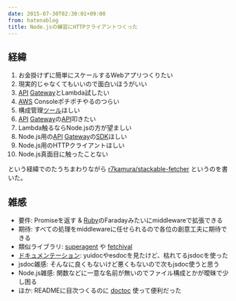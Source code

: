 ```yaml
---
date: 2015-07-30T02:30:01+09:00
from: hatenablog
title: Node.jsの練習にHTTPクライアントつくった
---
```


<h2>経緯</h2>

<ol>
<li>お金掛けずに簡単にスケールするWebアプリつくりたい</li>
<li>現実的じゃなくてもいいので面白いほうがいい</li>
<li><a class="keyword" href="http://d.hatena.ne.jp/keyword/API">API</a> <a class="keyword" href="http://d.hatena.ne.jp/keyword/Gateway">Gateway</a>とLambda試したい</li>
<li><a class="keyword" href="http://d.hatena.ne.jp/keyword/AWS">AWS</a> Consoleポチポチやるのつらい</li>
<li>構成管理<a class="keyword" href="http://d.hatena.ne.jp/keyword/%A5%C4%A1%BC%A5%EB">ツール</a>ほしい</li>
<li><a class="keyword" href="http://d.hatena.ne.jp/keyword/API">API</a> <a class="keyword" href="http://d.hatena.ne.jp/keyword/Gateway">Gateway</a>の<a class="keyword" href="http://d.hatena.ne.jp/keyword/API">API</a>叩きたい</li>
<li>Lambda触るならNode.jsの方が望ましい</li>
<li>Node.js用の<a class="keyword" href="http://d.hatena.ne.jp/keyword/API">API</a> <a class="keyword" href="http://d.hatena.ne.jp/keyword/Gateway">Gateway</a>の<a class="keyword" href="http://d.hatena.ne.jp/keyword/SDK">SDK</a>ほしい</li>
<li>Node.js用のHTTPクライアントほしい</li>
<li>Node.js真面目に触ったことない</li>
</ol>


<p>という経緯でのたうちまわりながら <a href="https://github.com/r7kamura/stackable-fetcher">r7kamura/stackable-fetcher</a> というのを書いた。</p>

<h2>雑感</h2>

<ul>
<li>要件: Promiseを返す &amp; <a class="keyword" href="http://d.hatena.ne.jp/keyword/Ruby">Ruby</a>のFaradayみたいにmiddlewareで拡張できる</li>
<li>期待: すべての処理をmiddlewareに任せられるので各位の創意工夫に期待できる</li>
<li>類似ライブラリ: <a href="https://github.com/visionmedia/superagent">superagent</a> や <a href="https://github.com/typicode/fetchival">fetchival</a></li>
<li><a class="keyword" href="http://d.hatena.ne.jp/keyword/%A5%C9%A5%AD%A5%E5%A5%E1%A5%F3%A5%C6%A1%BC%A5%B7%A5%E7%A5%F3">ドキュメンテーション</a>: yuidocやesdocを見たけど、枯れてるjsdocを使った</li>
<li>jsdoc雑感: そんなに良くもないけど悪くもないので次もjsdoc使うと思う</li>
<li>Node.js雑感: 関数などに一意な名前が無いのでファイル構成とかが曖昧で少し困る</li>
<li>ほか: READMEに目次つくるのに <a href="https://github.com/thlorenz/doctoc">doctoc</a> 使って便利だった</li>
</ul>


